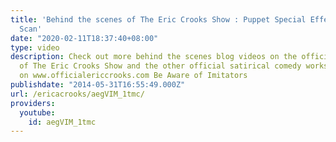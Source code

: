 ```yaml
---
title: 'Behind the scenes of The Eric Crooks Show : Puppet Special Effects and Tan
  Scan'
date: "2020-02-11T18:37:40+08:00"
type: video
description: Check out more behind the scenes blog videos on the official website
  of The Eric Crooks Show and the other official satirical comedy works of Erica Crooks
  on www.officialericcrooks.com Be Aware of Imitators
publishdate: "2014-05-31T16:55:49.000Z"
url: /ericacrooks/aegVIM_1tmc/
providers:
  youtube:
    id: aegVIM_1tmc
---
```

